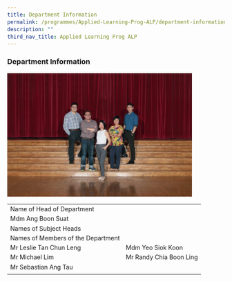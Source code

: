 ```yaml
---
title: Department Information
permalink: /programmes/Applied-Learning-Prog-ALP/department-information/
description: ""
third_nav_title: Applied Learning Prog ALP
---
```

### Department Information

<img src="/images/ALP-Committee-min-1024x683.jpg" 
     style="width:85%">

|  |  |
|---|---|
| Name of Head of Department |  |
| Mdm Ang Boon Suat |  |
| Names of Subject Heads |  |
| Names of Members of the Department |  |
| Mr Leslie Tan Chun Leng | Mdm Yeo Siok Koon |
| Mr Michael Lim | Mr Randy Chia Boon Ling |
| Mr Sebastian Ang Tau |  |
| | |